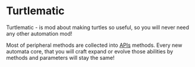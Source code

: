 # Turtlematic

Turtlematic - is mod about making turtles so useful, so you will never need any other automation mod!

Most of peripheral methods are collected into [APIs](./api.md) methods. Every new automata core, that you will craft expand or evolve those abilities by methods and parameters will stay the same!
